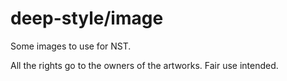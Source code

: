 # **deep-style/image**

Some images to use for NST.

All the rights go to the owners of the artworks. Fair use intended.